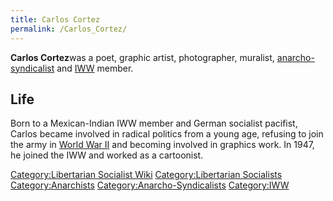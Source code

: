```yaml
---
title: Carlos Cortez
permalink: /Carlos_Cortez/
---
```


**Carlos Cortez**was a poet, graphic artist, photographer, muralist,
[anarcho-syndicalist](Anarcho-Syndicalism "wikilink") and
[IWW](Industrial_Workers_of_the_World "wikilink") member.

## Life

Born to a Mexican-Indian IWW member and German socialist pacifist,
Carlos became involved in radical politics from a young age, refusing to
join the army in [World War II](World_War_II "wikilink") and becoming
involved in graphics work. In 1947, he joined the IWW and worked as a
cartoonist.

[Category:Libertarian Socialist
Wiki](Category:Libertarian_Socialist_Wiki "wikilink")
[Category:Libertarian
Socialists](Category:Libertarian_Socialists "wikilink")
[Category:Anarchists](Category:Anarchists "wikilink")
[Category:Anarcho-Syndicalists](Category:Anarcho-Syndicalists "wikilink")
[Category:IWW](Category:IWW "wikilink")